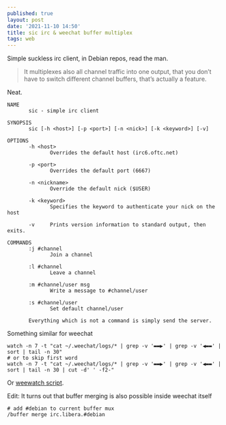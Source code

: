 ```yaml
---
published: true
layout: post
date: '2021-11-10 14:50'
title: sic irc & weechat buffer multiplex
tags: web 
---
```

Simple suckless irc client, in Debian repos, read the man.

> It multiplexes also all channel traffic into one output, that you don’t have to switch different channel buffers, that’s actually a feature.

Neat.

    NAME
           sic - simple irc client

    SYNOPSIS
           sic [-h <host>] [-p <port>] [-n <nick>] [-k <keyword>] [-v]

    OPTIONS
           -h <host>
                  Overrides the default host (irc6.oftc.net)

           -p <port>
                  Overrides the default port (6667)

           -n <nickname>
                  Override the default nick ($USER)

           -k <keyword>
                  Specifies the keyword to authenticate your nick on the host

           -v     Prints version information to standard output, then exits.

    COMMANDS
           :j #channel
                  Join a channel

           :l #channel
                  Leave a channel

           :m #channel/user msg
                  Write a message to #channel/user

           :s #channel/user
                  Set default channel/user

           Everything which is not a command is simply send the server.
           
Something similar for weechat

    watch -n 7 -t "cat ~/.weechat/logs/* | grep -v '▬▬▶' | grep -v '◀▬▬' | sort | tail -n 30"
    # or to skip first word
    watch -n 7 -t "cat ~/.weechat/logs/* | grep -v '▬▬▶' | grep -v '◀▬▬' | sort | tail -n 30 | cut -d' ' -f2-"
    
Or [weewatch script](https://raw.githubusercontent.com/brontosaurusrex/bucentaur/master/.experiments/bin/weewatch).

Edit: It turns out that buffer merging is also possible inside weechat itself

    # add #debian to current buffer mux
    /buffer merge irc.libera.#debian
